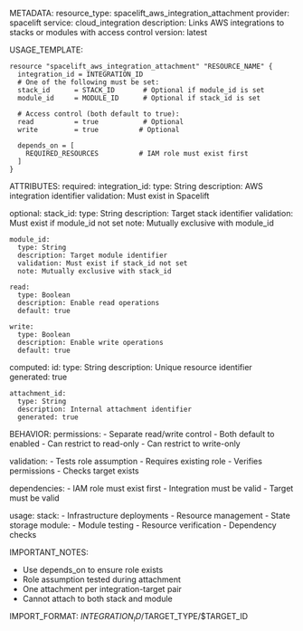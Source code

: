 METADATA:
  resource_type: spacelift_aws_integration_attachment
  provider: spacelift
  service: cloud_integration
  description: Links AWS integrations to stacks or modules with access control
  version: latest

USAGE_TEMPLATE:
```hcl
resource "spacelift_aws_integration_attachment" "RESOURCE_NAME" {
  integration_id = INTEGRATION_ID
  # One of the following must be set:
  stack_id      = STACK_ID       # Optional if module_id is set
  module_id     = MODULE_ID      # Optional if stack_id is set
  
  # Access control (both default to true):
  read          = true           # Optional
  write         = true          # Optional
  
  depends_on = [
    REQUIRED_RESOURCES          # IAM role must exist first
  ]
}
```

ATTRIBUTES:
  required:
    integration_id:
      type: String
      description: AWS integration identifier
      validation: Must exist in Spacelift

  optional:
    stack_id:
      type: String
      description: Target stack identifier
      validation: Must exist if module_id not set
      note: Mutually exclusive with module_id
      
    module_id:
      type: String
      description: Target module identifier
      validation: Must exist if stack_id not set
      note: Mutually exclusive with stack_id
      
    read:
      type: Boolean
      description: Enable read operations
      default: true
      
    write:
      type: Boolean
      description: Enable write operations
      default: true

  computed:
    id:
      type: String
      description: Unique resource identifier
      generated: true
      
    attachment_id:
      type: String
      description: Internal attachment identifier
      generated: true

BEHAVIOR:
  permissions:
    - Separate read/write control
    - Both default to enabled
    - Can restrict to read-only
    - Can restrict to write-only
    
  validation:
    - Tests role assumption
    - Requires existing role
    - Verifies permissions
    - Checks target exists
    
  dependencies:
    - IAM role must exist first
    - Integration must be valid
    - Target must be valid
    
  usage:
    stack:
      - Infrastructure deployments
      - Resource management
      - State storage
    module:
      - Module testing
      - Resource verification
      - Dependency checks

IMPORTANT_NOTES:
  - Use depends_on to ensure role exists
  - Role assumption tested during attachment
  - One attachment per integration-target pair
  - Cannot attach to both stack and module

IMPORT_FORMAT: $INTEGRATION_ID/$TARGET_TYPE/$TARGET_ID

